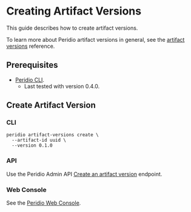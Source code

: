 # Creating Artifact Versions

This guide describes how to create artifact versions.

To learn more about Peridio artifact versions in general, see the
[artifact versions](/reference/artifact-versions) reference.

## Prerequisites

- [Peridio CLI](https://github.com/peridio/morel/releases).
  - Last tested with version 0.4.0.

## Create Artifact Version

### CLI

```
peridio artifact-versions create \
  --artifact-id uuid \
  --version 0.1.0
```

### API

Use the Peridio Admin API
[Create an artifact version](/admin-api#tag/artifacts/operations/create-an-artifact) endpoint.

### Web Console

See the [Peridio Web Console](https://console.cremini.peridio.com).
